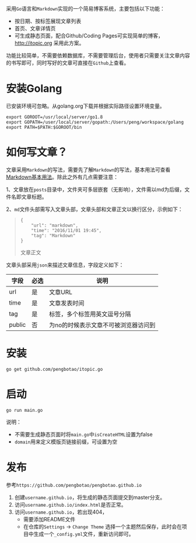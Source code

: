 采用`Go`语言和`Markdown`实现的一个简易博客系统，主要包括以下功能：

- 按日期、按标签展现文章列表
- 首页、文章详情页
- 可生成静态页面，配合Github/Coding Pages可实现简单的博客，http://itopic.org 采用此方案。

功能比较简单，不需要依赖数据库，不需要管理后台，使用者只需要关注文章内容的书写即可，同时写好的文章可直接在`Github`上查看。

# 安装Golang
已安装环境可忽略。从golang.org下载并根据实际路径设置环境变量。

```
export GOROOT=/usr/local/server/go1.8
export GOPATH=/user/local/server/gopath:/Users/peng/workspace/golang
export PATH=$PATH:$GOROOT/bin
```

# 如何写文章？
文章采用`Markdown`的写法，需要先了解`Markdown`的写法，基本用法可查看[Markdown基本用法](/posts/Markdown基本用法.md)。除此之外有几点需要注意：

1、文章放在`posts`目录中，文件夹可多层嵌套（无影响），文件需以md为后缀，文件名即文章标题。

2、`md`文件头部需写入文章头部，文章头部和文章正文以换行区分，示例如下：

> ```
> {
>     "url": "markdown",
>     "time": "2016/11/01 19:45",
>     "tag": "Markdown"
> }
> ```
>
> 文章正文

文章头部采用`json`来描述文章信息，字段定义如下：

字段   | 必选 | 说明
---    | --- | ---
url    | 是  | 文章URL
time   | 是  |  文章发表时间
tag    | 是  | 标签，多个标签用英文逗号分隔
public | 否  | 为no的时候表示文章不可被浏览器访问到

# 安装
```
go get github.com/pengbotao/itopic.go
```

# 启动
```
go run main.go
```
说明：

- 不需要生成静态页面时将`main.go`中`isCreateHTML`设置为false
- `domain`用来定义模版页链接前缀，可设置为空

# 发布

参考`https://github.com/pengbotao/pengbotao.github.io`

1. 创建`username.github.io`，将生成的静态页面提交到master分支。
2. 访问`username.github.io/index.html`是否正常。
3. 访问`username.github.io`，若出现404，
    - 需要添加README文件
    - 在仓库的`Settings` -> `Change Theme` 选择一个主题然后保存，此时会在项目中生成一个`_config.yml`文件，重新访问即可。
